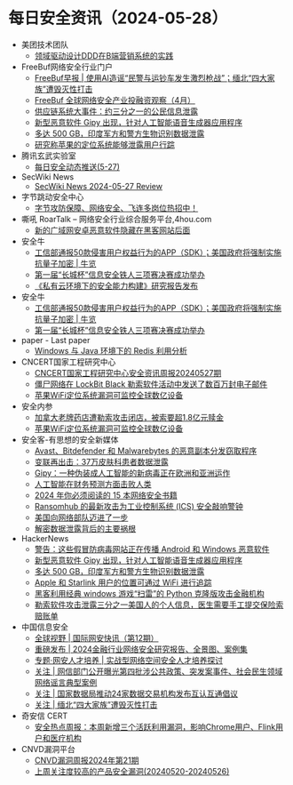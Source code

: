 # 每日安全资讯（2024-05-28）

- 美团技术团队
  - [领域驱动设计DDD在B端营销系统的实践](https://tech.meituan.com/2024/05/27/ddd-in-business.html)
- FreeBuf网络安全行业门户
  - [FreeBuf早报 | 使用AI造谣“民警与运钞车发生激烈枪战”；缅北“四大家族”遭毁灭性打击](https://www.freebuf.com/news/401994.html)
  - [FreeBuf 全球网络安全产业投融资观察（4月）](https://www.freebuf.com/news/401952.html)
  - [供应链系统大事件：约三分之一的公民信息泄露](https://www.freebuf.com/news/401951.html)
  - [新型恶意软件 Gipy 出现，针对人工智能语音生成器应用程序](https://www.freebuf.com/news/401931.html)
  - [多达 500 GB，印度军方和警方生物识别数据泄露](https://www.freebuf.com/news/401925.html)
  - [研究称苹果的定位系统能够泄露用户行踪](https://www.freebuf.com/news/401917.html)
- 腾讯玄武实验室
  - [每日安全动态推送(5-27)](https://mp.weixin.qq.com/s?__biz=MzA5NDYyNDI0MA==&mid=2651959652&idx=1&sn=f925a790f67f33a1e516f8e84fd03d7e&chksm=8baed1fbbcd958ed846d053a1523ee296c35382460c52e9d752c268803add4d1263b915566c7&scene=58&subscene=0#rd)
- SecWiki News
  - [SecWiki News 2024-05-27 Review](http://www.sec-wiki.com/?2024-05-27)
- 字节跳动安全中心
  - [字节攻防保障、网络安全、飞连多岗位热招中！](https://mp.weixin.qq.com/s?__biz=MzUzMzcyMDYzMw==&mid=2247493148&idx=1&sn=87a36619f13a5db9aa94bc77a46839e9&chksm=fa9d1d4acdea945c6de7d35c327134224ddad235239882dbae193217d4b3b5663851004d123f&scene=58&subscene=0#rd)
- 嘶吼 RoarTalk – 网络安全行业综合服务平台,4hou.com
  - [新的广域网安卓恶意软件隐藏在黑客网站后面](https://www.4hou.com/posts/yA0n)
- 安全牛
  - [工信部通报50款侵害用户权益行为的APP（SDK）；美国政府将强制实施抗量子加密 | 牛览](https://www.aqniu.com/industry/104616.html)
  - [第一届“长城杯”信息安全铁人三项赛决赛成功举办](https://www.aqniu.com/industry/104611.html)
  - [《私有云环境下的安全能力构建》研究报告发布](https://www.aqniu.com/vendor/104607.html)
- 安全牛
  - [工信部通报50款侵害用户权益行为的APP（SDK）；美国政府将强制实施抗量子加密 | 牛览](https://mp.weixin.qq.com/s?__biz=MjM5Njc3NjM4MA==&mid=2651129944&idx=1&sn=252974a792a339dc164fcc681a2e90b5&chksm=bd15b88b8a62319dfcacf2dcd1a68a52850b2007a80b360ccbcfc73301a6ea52a57fe9d9a30e&scene=58&subscene=0#rd)
  - [第一届“长城杯”信息安全铁人三项赛决赛成功举办](https://mp.weixin.qq.com/s?__biz=MjM5Njc3NjM4MA==&mid=2651129944&idx=2&sn=6ab861adf7d07625d5cbbbb3f7fb8fd4&chksm=bd15b88b8a62319de0d52b69e672c418494a7a1ba7c240cadd9912322b450c4bfb1854d78423&scene=58&subscene=0#rd)
- paper - Last paper
  - [Windows 与 Java 环境下的 Redis 利用分析](https://paper.seebug.org/3170/)
- CNCERT国家工程研究中心
  - [CNCERT国家工程研究中心安全资讯周报20240527期](https://mp.weixin.qq.com/s?__biz=MzUzNDYxOTA1NA==&mid=2247544959&idx=1&sn=59849b7cad456532feaaed09ccd2e793&chksm=fa9386becde40fa8bb38c19b1b4264e2ade087d5c98a9cfc6a35b967a8c1a8c298cc558c8edf&scene=58&subscene=0#rd)
  - [僵尸网络在 LockBit Black 勒索软件活动中发送了数百万封电子邮件](https://mp.weixin.qq.com/s?__biz=MzUzNDYxOTA1NA==&mid=2247544959&idx=2&sn=4406f9c6a75d2f552c8f6a0d9abdf24a&chksm=fa9386becde40fa83100dcc5b6fe48602a1b9a5b5f477d850b9add6978ac2e2afaa2cdc4fe4b&scene=58&subscene=0#rd)
  - [苹果WiFi定位系统漏洞可监控全球数亿设备](https://mp.weixin.qq.com/s?__biz=MzUzNDYxOTA1NA==&mid=2247544959&idx=3&sn=9002550b4c54e11c879e639f9b58c92e&chksm=fa9386becde40fa88762d1808654d4c2d0ff359cf5efe20f981f3b7dae8da4422f3d5d99f22e&scene=58&subscene=0#rd)
- 安全内参
  - [加拿大老牌药店遭勒索攻击闭店，被索要超1.8亿元赎金](https://mp.weixin.qq.com/s?__biz=MzI4NDY2MDMwMw==&mid=2247511705&idx=1&sn=5210371893c9316430962a57fae83ef8&chksm=ebfae9b9dc8d60af86f51674363ada2b0185aa636bf365625a6905e7d2150a54d1c08e1e775d&scene=58&subscene=0#rd)
  - [苹果WiFi定位系统漏洞可监控全球数亿设备](https://mp.weixin.qq.com/s?__biz=MzI4NDY2MDMwMw==&mid=2247511705&idx=2&sn=47c2abe7c23def186cd1bcd51eebd038&chksm=ebfae9b9dc8d60afdfbd2c736697a70a085455fdf1bfd63a6337c3ba4ddb52a2789c73d254d8&scene=58&subscene=0#rd)
- 安全客-有思想的安全新媒体
  - [Avast、Bitdefender 和 Malwarebytes 的恶意副本分发窃取程序](https://www.anquanke.com/post/id/296828)
  - [变联再出击：37万皮肤科患者数据泄露](https://www.anquanke.com/post/id/296825)
  - [Gipy：一种伪装成人工智能的新病毒正在欧洲和亚洲运作](https://www.anquanke.com/post/id/296822)
  - [人工智能在财务预测方面击败人类](https://www.anquanke.com/post/id/296819)
  - [2024 年你必须阅读的 15 本网络安全书籍](https://www.anquanke.com/post/id/296815)
  - [Ransomhub 的最新攻击为工业控制系统 (ICS) 安全敲响警钟](https://www.anquanke.com/post/id/296812)
  - [美国向网络部队迈进了一步](https://www.anquanke.com/post/id/296808)
  - [解密数据泄露背后的主要祸根](https://www.anquanke.com/post/id/296805)
- HackerNews
  - [警告：这些假冒防病毒网站正在传播 Android 和 Windows 恶意软件](https://hackernews.cc/archives/52707)
  - [新型恶意软件 Gipy 出现，针对人工智能语音生成器应用程序](https://hackernews.cc/archives/52700)
  - [多达 500 GB，印度军方和警方生物识别数据泄露](https://hackernews.cc/archives/52694)
  - [Apple 和 Starlink 用户的位置可通过 WiFi 进行追踪](https://hackernews.cc/archives/52689)
  - [黑客利用经典 windows 游戏“扫雷”的 Python 克隆版攻击金融机构](https://hackernews.cc/archives/52684)
  - [勒索软件攻击泄露三分之一美国人的个人信息，医生需要手工提交保险索赔账单](https://hackernews.cc/archives/52681)
- 中国信息安全
  - [全球视野 | 国际网安快讯（第12期）](https://mp.weixin.qq.com/s?__biz=MzA5MzE5MDAzOA==&mid=2664214425&idx=1&sn=3053354de713e10ee231a069f69a836c&chksm=8b59ad60bc2e2476108a71d9bc7d5035fe21438406e00b224559e58884e4ebba5b9ab29da14d&scene=58&subscene=0#rd)
  - [重磅发布 | 2024金融行业网络安全研究报告、全景图、案例集](https://mp.weixin.qq.com/s?__biz=MzA5MzE5MDAzOA==&mid=2664214425&idx=2&sn=e7cce4ac3d4064b30e158697fcfb2cb8&chksm=8b59ad60bc2e2476a6b3173525240344ca9a0cffd3f5fd7ebd54a9cdb3bbfa710c93e828a382&scene=58&subscene=0#rd)
  - [专题·网安人才培养 | 实战型网络空间安全人才培养探讨](https://mp.weixin.qq.com/s?__biz=MzA5MzE5MDAzOA==&mid=2664214425&idx=3&sn=b2f47160bf20188f331da6acc81a69c7&chksm=8b59ad60bc2e2476b316979a5bec0d031cfbb160d8abab850a057e2397b903409552330e4922&scene=58&subscene=0#rd)
  - [关注 | 网信部门公开曝光第四批涉公共政策、突发案事件、社会民生领域网络谣言典型案例](https://mp.weixin.qq.com/s?__biz=MzA5MzE5MDAzOA==&mid=2664214425&idx=4&sn=a3245f3af689f15e14f90aacc893aede&chksm=8b59ad60bc2e2476ef315ad93d06748781b50f88ccbed2fe96e45ad0017ec2874bd0056de66b&scene=58&subscene=0#rd)
  - [关注 | 国家数据局推动24家数据交易机构发布互认互通倡议](https://mp.weixin.qq.com/s?__biz=MzA5MzE5MDAzOA==&mid=2664214425&idx=5&sn=2efe7869f7ac77d6602160e8db3302d1&chksm=8b59ad60bc2e24763672118896814e0ab44e281fc3fdb8cb6b421026e64b0a1ce7467f8a31eb&scene=58&subscene=0#rd)
  - [关注 | 缅北“四大家族”遭毁灭性打击](https://mp.weixin.qq.com/s?__biz=MzA5MzE5MDAzOA==&mid=2664214425&idx=6&sn=65c14414586df2f3ebcd1f6656d5f98b&chksm=8b59ad60bc2e2476ce4e3592068f2a40f422be721a979e7299529ff662a7e5f3b99787c3f945&scene=58&subscene=0#rd)
- 奇安信 CERT
  - [安全热点周报：本周新增三个活跃利用漏洞，影响Chrome用户、Flink用户和医疗机构](https://mp.weixin.qq.com/s?__biz=MzU5NDgxODU1MQ==&mid=2247501189&idx=1&sn=d46d6ba5474f04d8e1646c94911f5205&chksm=fe79e11dc90e680bd41ae2262f4005343033302d6f50a7034e93b8affe8b42a9ac357aa4a1f2&scene=58&subscene=0#rd)
- CNVD漏洞平台
  - [CNVD漏洞周报2024年第21期](https://mp.weixin.qq.com/s?__biz=MzU3ODM2NTg2Mg==&mid=2247494812&idx=1&sn=e7febd5c1c8143b1a097e833dec5848b&chksm=fd74dc55ca035543079b8cb0bda9ab2c182b937888a2299f11c40bea7499d56ca4866b1f2a54&scene=58&subscene=0#rd)
  - [上周关注度较高的产品安全漏洞(20240520-20240526)](https://mp.weixin.qq.com/s?__biz=MzU3ODM2NTg2Mg==&mid=2247494812&idx=2&sn=2927c7da0fdc0ced9452cc0ca53c0341&chksm=fd74dc55ca035543734201243bcf06c042cb4d5684ed4ae534bc14ae8b48973f165944401c4a&scene=58&subscene=0#rd)
